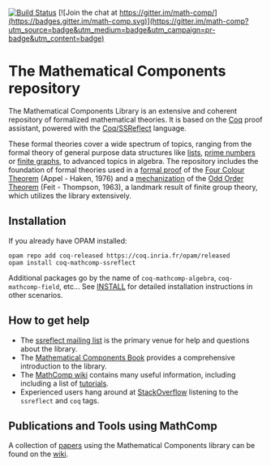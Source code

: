 [![Build Status](https://travis-ci.org/math-comp/math-comp.svg?branch=master)](https://travis-ci.org/math-comp/math-comp)
[![Join the chat at https://gitter.im/math-comp/](https://badges.gitter.im/math-comp.svg)](https://gitter.im/math-comp?utm_source=badge&utm_medium=badge&utm_campaign=pr-badge&utm_content=badge)

# The Mathematical Components repository

The Mathematical Components Library is an extensive and coherent
repository of formalized mathematical theories. It is based on
the [Coq](http://coq.inria.fr) proof assistant, powered with the
[Coq/SSReflect](https://coq.inria.fr/distrib/current/refman/proof-engine/ssreflect-proof-language.html)
language.

These formal theories cover a wide spectrum of topics, ranging from the formal theory of general purpose data structures like [lists](mathcomp/ssreflect/seq.v), [prime numbers](mathcomp/ssreflect/prime.v) or [finite graphs](mathcomp/ssreflect/fingraph.v), to advanced topics in algebra. The repository includes the foundation of formal theories used in a [formal proof](https://www.ams.org/notices/200811/tx081101382p.pdf) of the [Four Colour Theorem](https://en.wikipedia.org/wiki/Four_color_theorem) (Appel - Haken, 1976) and a [mechanization](https://hal.archives-ouvertes.fr/hal-00816699/) of the [Odd Order Theorem](https://en.wikipedia.org/wiki/Feit%E2%80%93Thompson_theorem) (Feit - Thompson, 1963), a landmark result of finite group theory, which utilizes the library extensively.

## Installation

If you already have OPAM installed:

```
opam repo add coq-released https://coq.inria.fr/opam/released
opam install coq-mathcomp-ssreflect
```

Additional packages go by the name of `coq-mathcomp-algebra`,
`coq-mathcomp-field`, etc... See [INSTALL](INSTALL.md) for detailed
installation instructions in other scenarios.

## How to get help

- The [ssreflect mailing
  list](https://sympa.inria.fr/sympa/info/ssreflect) is the primary
  venue for help and questions about the library.
- The [Mathematical Components Book](https://math-comp.github.io/mcb/)
  provides a comprehensive introduction to the library.
- The [MathComp wiki](https://github.com/math-comp/math-comp/wiki)
  contains many useful information, including including a list of
  [tutorials](https://github.com/math-comp/math-comp/wiki/tutorials).
- Experienced users hang around at
  [StackOverflow](https://stackoverflow.com/questions/tagged/ssreflect)
  listening to the `ssreflect` and `coq` tags.

## Publications and Tools using MathComp

A collection of [papers](https://github.com/math-comp/math-comp/wiki/Publications) 
using the Mathematical Components library can be found on the
[wiki](https://github.com/math-comp/math-comp/wiki).
